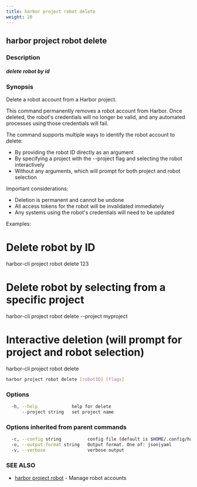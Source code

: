 ```yaml
---
title: harbor project robot delete
weight: 20
---
```

## harbor project robot delete

### Description

##### delete robot by id

### Synopsis

Delete a robot account from a Harbor project.

This command permanently removes a robot account from Harbor. Once deleted,
the robot's credentials will no longer be valid, and any automated processes
using those credentials will fail.

The command supports multiple ways to identify the robot account to delete:
- By providing the robot ID directly as an argument
- By specifying a project with the --project flag and selecting the robot interactively
- Without any arguments, which will prompt for both project and robot selection

Important considerations:
- Deletion is permanent and cannot be undone
- All access tokens for the robot will be invalidated immediately
- Any systems using the robot's credentials will need to be updated

Examples:
  # Delete robot by ID
  harbor-cli project robot delete 123

  # Delete robot by selecting from a specific project
  harbor-cli project robot delete --project myproject

  # Interactive deletion (will prompt for project and robot selection)
  harbor-cli project robot delete

```sh
harbor project robot delete [robotID] [flags]
```

### Options

```sh
  -h, --help             help for delete
      --project string   set project name
```

### Options inherited from parent commands

```sh
  -c, --config string          config file (default is $HOME/.config/harbor-cli/config.yaml)
  -o, --output-format string   Output format. One of: json|yaml
  -v, --verbose                verbose output
```

### SEE ALSO

* [harbor project robot](harbor-project-robot.md)	 - Manage robot accounts


